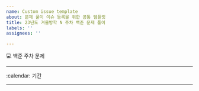 ```yaml
---
name: Custom issue template
about: 문제 풀이 이슈 등록을 위한 공통 템플릿
title: 23년도 겨울방학 N 주차 백준 문제 풀이
labels: ''
assignees: ''

---
```


:computer: 백준 주차 문제
<hr/>
:calendar: 기간
<hr/>
